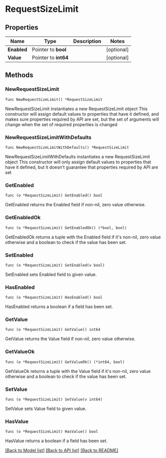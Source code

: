 # RequestSizeLimit

## Properties

Name | Type | Description | Notes
------------ | ------------- | ------------- | -------------
**Enabled** | Pointer to **bool** |  | [optional] 
**Value** | Pointer to **int64** |  | [optional] 

## Methods

### NewRequestSizeLimit

`func NewRequestSizeLimit() *RequestSizeLimit`

NewRequestSizeLimit instantiates a new RequestSizeLimit object
This constructor will assign default values to properties that have it defined,
and makes sure properties required by API are set, but the set of arguments
will change when the set of required properties is changed

### NewRequestSizeLimitWithDefaults

`func NewRequestSizeLimitWithDefaults() *RequestSizeLimit`

NewRequestSizeLimitWithDefaults instantiates a new RequestSizeLimit object
This constructor will only assign default values to properties that have it defined,
but it doesn't guarantee that properties required by API are set

### GetEnabled

`func (o *RequestSizeLimit) GetEnabled() bool`

GetEnabled returns the Enabled field if non-nil, zero value otherwise.

### GetEnabledOk

`func (o *RequestSizeLimit) GetEnabledOk() (*bool, bool)`

GetEnabledOk returns a tuple with the Enabled field if it's non-nil, zero value otherwise
and a boolean to check if the value has been set.

### SetEnabled

`func (o *RequestSizeLimit) SetEnabled(v bool)`

SetEnabled sets Enabled field to given value.

### HasEnabled

`func (o *RequestSizeLimit) HasEnabled() bool`

HasEnabled returns a boolean if a field has been set.

### GetValue

`func (o *RequestSizeLimit) GetValue() int64`

GetValue returns the Value field if non-nil, zero value otherwise.

### GetValueOk

`func (o *RequestSizeLimit) GetValueOk() (*int64, bool)`

GetValueOk returns a tuple with the Value field if it's non-nil, zero value otherwise
and a boolean to check if the value has been set.

### SetValue

`func (o *RequestSizeLimit) SetValue(v int64)`

SetValue sets Value field to given value.

### HasValue

`func (o *RequestSizeLimit) HasValue() bool`

HasValue returns a boolean if a field has been set.


[[Back to Model list]](../README.md#documentation-for-models) [[Back to API list]](../README.md#documentation-for-api-endpoints) [[Back to README]](../README.md)



